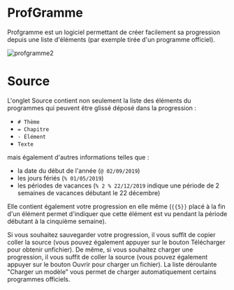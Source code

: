 # ProfGramme

Profgramme est un logiciel permettant de créer facilement sa progression depuis une liste d'éléments (par exemple tirée d'un programme officiel).

![profgramme2](https://user-images.githubusercontent.com/53106394/61581282-8f1d3200-ab1c-11e9-94da-4fe9101953ef.gif)

# Source

L'onglet Source contient non seulement la liste des éléments du programmes qui peuvent être glissé déposé dans la progression :
* `# Thème`
* `= Chapitre`
* `- Élément`
* `Texte`

mais également d'autres informations telles que :
* la date du début de l'année (`@ 02/09/2019`)
* les jours fériés (`% 01/05/2019`)
* les périodes de vacances (`% 2 % 22/12/2019` indique une période de 2 semaines de vacances débutant le 22 décembre)

Elle contient également votre progression en elle même (`{{5}}` placé à la fin d'un élément permet d'indiquer que cette élément est vu pendant la période débutant à la cinquième semaine).

Si vous souhaitez sauvegarder votre progression, il vous suffit de copier coller la source (vous pouvez également appuyer sur le bouton Télécharger pour obtenir unfichier). De même, si vous souhaitez charger une progression, il vous suffit de coller la source (vous pouvez également appuyer sur le bouton Ouvrir pour charger un fichier). La liste déroulante "Charger un modèle" vous permet de charger automatiquement certains programmes officiels.
